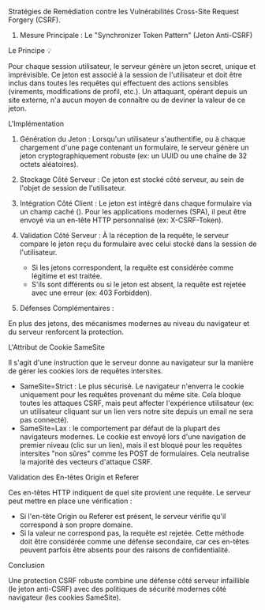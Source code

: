 Stratégies de Remédiation contre les Vulnérabilités Cross-Site Request Forgery (CSRF).


1. Mesure Principale : Le "Synchronizer Token Pattern" (Jeton Anti-CSRF)


Le Principe 💡

Pour chaque session utilisateur, le serveur génère un jeton secret, unique et imprévisible. Ce jeton est associé à la session de l'utilisateur et doit être inclus dans toutes les requêtes qui effectuent des actions sensibles (virements, modifications de profil, etc.). Un attaquant, opérant depuis un site externe, n'a aucun moyen de connaître ou de deviner la valeur de ce jeton.

L'Implémentation

1. Génération du Jeton : Lorsqu'un utilisateur s'authentifie, ou à chaque chargement d'une page contenant un formulaire, le serveur génère un jeton cryptographiquement robuste (ex: un UUID ou une chaîne de 32 octets aléatoires).
2. Stockage Côté Serveur : Ce jeton est stocké côté serveur, au sein de l'objet de session de l'utilisateur.
3. Intégration Côté Client : Le jeton est intégré dans chaque formulaire via un champ caché (<input type="hidden" name="csrf_token" value="...">). Pour les applications modernes (SPA), il peut être envoyé via un en-tête HTTP personnalisé (ex: X-CSRF-Token).
4. Validation Côté Serveur : À la réception de la requête, le serveur compare le jeton reçu du formulaire avec celui stocké dans la session de l'utilisateur.
    * Si les jetons correspondent, la requête est considérée comme légitime et est traitée.
    * S'ils sont différents ou si le jeton est absent, la requête est rejetée avec une erreur (ex: 403 Forbidden).


2. Défenses Complémentaires : 

En plus des jetons, des mécanismes modernes au niveau du navigateur et du serveur renforcent la protection.

L'Attribut de Cookie SameSite

Il s'agit d'une instruction que le serveur donne au navigateur sur la manière de gérer les cookies lors de requêtes intersites.
* SameSite=Strict : Le plus sécurisé. Le navigateur n'enverra le cookie uniquement pour les requêtes provenant du même site. Cela bloque toutes les attaques CSRF, mais peut affecter l'expérience utilisateur (ex: un utilisateur cliquant sur un lien vers notre site depuis un email ne sera pas connecté).
* SameSite=Lax :  le comportement par défaut de la plupart des navigateurs modernes. Le cookie est envoyé lors d'une navigation de premier niveau (clic sur un lien), mais il est bloqué pour les requêtes intersites "non sûres" comme les POST de formulaires. Cela neutralise la majorité des vecteurs d'attaque CSRF.

Validation des En-têtes Origin et Referer

Ces en-têtes HTTP indiquent de quel site provient une requête. Le serveur peut mettre en place une vérification :
* Si l'en-tête Origin ou Referer est présent, le serveur vérifie qu'il correspond à son propre domaine.
* Si la valeur ne correspond pas, la requête est rejetée.
Cette méthode doit être considérée comme une défense secondaire, car ces en-têtes peuvent parfois être absents pour des raisons de confidentialité.

Conclusion

Une protection CSRF robuste combine une défense côté serveur infaillible (le jeton anti-CSRF) avec des politiques de sécurité modernes côté navigateur (les cookies SameSite).